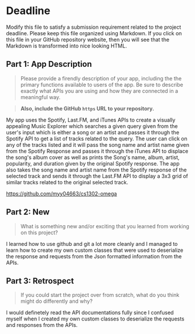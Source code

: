 # Deadline

Modify this file to satisfy a submission requirement related to the project
deadline. Please keep this file organized using Markdown. If you click on
this file in your GitHub repository website, then you will see that the
Markdown is transformed into nice looking HTML.

## Part 1: App Description

> Please provide a firendly description of your app, including the
> the primary functions available to users of the app. Be sure to
> describe exactly what APIs you are using and how they are connected
> in a meaningful way.

> **Also, include the GitHub `https` URL to your repository.**

My app uses the Spotify, Last.FM, and iTunes APIs to create a visually
appealing Music Explorer which searches a given query given from the user's
input which is either a song or an artist and passes it through the Spotify
API to get a list of tracks related to the query. The user can click on any
of the tracks listed and it will pass the song name and artist name given
from the Spotify Response and passes it through the iTunes API to displace
the song's album cover as well as prints the Song's name, album, artist,
popularity, and duration given by the original Spotify response. The app also
takes the song name and artist name from the Spotify response of the selected
track and sends it through the Last.FM API to display a 3x3 grid of similar
tracks related to the original selected track.

https://github.com/myy04663/cs1302-omega

## Part 2: New

> What is something new and/or exciting that you learned from working
> on this project?

I learned how to use github and git a lot more cleanly and I managed
to learn how to create my own custom classes that were used to
deserialize the response and requests from the Json formatted
information from the APIs.

## Part 3: Retrospect

> If you could start the project over from scratch, what do
> you think might do differently and why?

I would definetely read the API documentations fully since I confused myself
when I created my own custom classes to deserialize the requests and responses
from the APIs.
